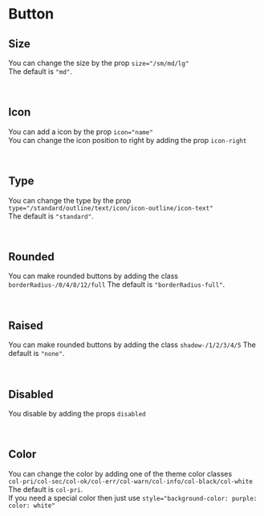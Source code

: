 # Button

## Size

You can change the size by the prop `size="/sm/md/lg"`<br>
The default is `"md"`.

<hhl-live-editor title="" htmlCode='
      <template>
      <div class="flx-row flx-wrap flx-initial flx-align-center flx-justify-start gap-6 p-10">
            <H_btn size="sm">SM</H_btn>
            <H_btn size="md">MD</H_btn>
            <H_btn size="lg">LG</H_btn>
      </div>
      </template>
'>
</hhl-live-editor>
<br>

## Icon

You can add a icon by the prop `icon="name"`<br>
You can change the icon position to right by adding the prop `icon-right`

<hhl-live-editor title="" htmlCode='
      <template>
      <div class="flx-row flx-wrap flx-initial flx-align-center flx-justify-start gap-6 p-10">
            <H_btn icon="edit">ICON</H_btn>
            <H_btn icon-right icon="edit">ICON-RIGHT</H_btn>
      </div>
      </template>
'>
</hhl-live-editor>

<br>

## Type

You can change the type by the prop `type="/standard/outline/text/icon/icon-outline/icon-text"`<br>
The default is `"standard"`.

<hhl-live-editor title="" htmlCode='
      <template>
      <div class="flx-row flx-wrap flx-initial flx-align-center flx-justify-start gap-6 p-10">
            <H_btn type="standard" icon="mail">STANDARD</H_btn>
            <H_btn type="outline" icon="mail">OUTLINE</H_btn>
            <H_btn type="text" icon="mail">TEXT</H_btn>
            <H_btn type="icon" icon="mail"></H_btn>
            <H_btn type="icon-outline" icon="mail"></H_btn>
            <H_btn type="icon-text" icon="mail"></H_btn>
      </div>
      </template>
'>
</hhl-live-editor>

<br>

## Rounded

You can make rounded buttons by adding the class `borderRadius-/0/4/8/12/full`
The default is `"borderRadius-full"`.

<hhl-live-editor title="" htmlCode='
      <template>
      <div class="flx-row flx-wrap flx-initial flx-align-center flx-justify-start gap-6 p-10">
            <H_btn class="borderRadius-full" type="standard" icon="mail">STANDARD</H_btn>
            <H_btn class="borderRadius-full" type="outline" icon="mail">OUTLINE</H_btn>
            <H_btn class="borderRadius-full" type="text" icon="mail">TEXT</H_btn>
            <H_btn class="borderRadius-full" type="icon" icon="mail"></H_btn>
            <H_btn class="borderRadius-full" type="icon-outline" icon="mail"></H_btn>
            <H_btn class="borderRadius-full" type="icon-text" icon="mail"></H_btn>
      </div>
      </template>
'>
</hhl-live-editor>

<br>

## Raised

You can make rounded buttons by adding the class `shadow-/1/2/3/4/5`
The default is `"none"`.

<hhl-live-editor title="" htmlCode='
      <template>
      <div class="flx-row flx-wrap flx-initial flx-align-center flx-justify-start gap-6 p-10">
            <H_btn class="shadow-2" type="standard" icon="mail">STANDARD</H_btn>
            <H_btn class="shadow-2" type="outline" icon="mail">OUTLINE</H_btn>
            <H_btn class="shadow-2" type="text" icon="mail">TEXT</H_btn>
            <H_btn class="shadow-2" type="icon" icon="mail"></H_btn>
            <H_btn class="shadow-2" type="icon-outline" icon="mail"></H_btn>
            <H_btn class="shadow-2" type="icon-text" icon="mail"></H_btn>
      </div>
      </template>
'>
</hhl-live-editor>

<br>

## Disabled

You disable by adding the props `disabled`

<hhl-live-editor title="" htmlCode='
      <template>
      <div class="flx-row flx-wrap flx-initial flx-align-center flx-justify-start gap-6 p-10">
            <H_btn disabled type="standard" icon="mail">STANDARD</H_btn>
            <H_btn disabled type="outline" icon="mail">OUTLINE</H_btn>
            <H_btn disabled type="text" icon="mail">TEXT</H_btn>
            <H_btn disabled class="borderRadius-full" type="icon" icon="mail"></H_btn>
            <H_btn disabled class="borderRadius-full" type="icon-outline" icon="mail"></H_btn>
            <H_btn disabled class="borderRadius-full" type="icon-text" icon="mail"></H_btn>
      </div>
      </template>
'>
</hhl-live-editor>

<br>

## Color

You can change the color by adding one of the theme color classes<br>
`col-pri/col-sec/col-ok/col-err/col-warn/col-info/col-black/col-white`<br>
The default is `col-pri`.<br>
If you need a special color then just use `style="background-color: purple: color: white"`

<hhl-live-editor title="" htmlCode='
      <template>
      <div class="flx-row flx-wrap flx-initial flx-align-center flx-justify-start gap-6 p-10">
            <H_btn class="col-pri">Primery</H_btn>
            <H_btn class="col-sec">Secondary</H_btn>
            <H_btn class="col-ok">Ok</H_btn>
            <H_btn class="col-err">Error</H_btn>
            <H_btn class="col-warn">Warning</H_btn>
            <H_btn class="col-info">Information</H_btn>
            <H_btn class="col-black">Black</H_btn>
            <H_btn class="col-white">White</H_btn>
            <H_btn style="background-color: purple">White</H_btn>
      </div>
      </template>
'>
</hhl-live-editor>

<br>
